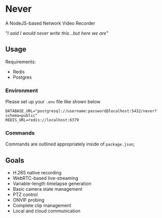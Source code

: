 # Never
A NodeJS-based Network Video Recorder

_"I said I would never write this...but here we are"_

## Usage

Requirements:
* Redis
* Postgres

### Environment

Please set up your `.env` file like shown below

```dotenv
DATABASE_URL="postgresql://username:password@localhost:5432/never?schema=public"
REDIS_URL=redis://localhost:6379
```

### Commands

Commands are outlined appropriately inside of `package.json`;


## Goals

* H.265 native recording
* WebRTC-based live-streaming
* Variable-length timelapse generation
* Basic camera state management
* PTZ control
* ONVIF probing
* Complete clip management
* Local and cloud communication
